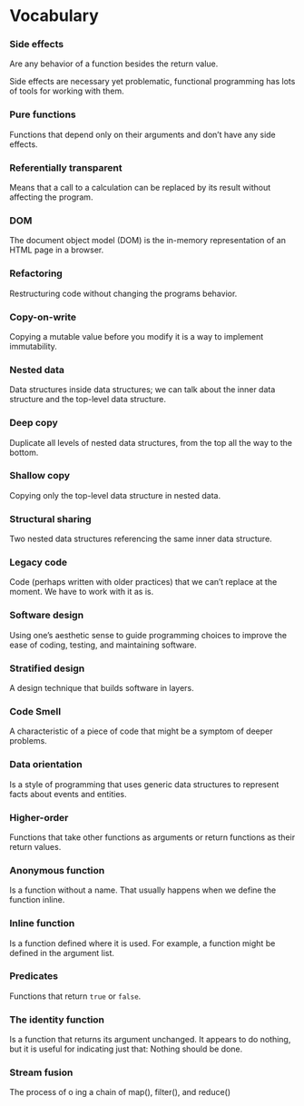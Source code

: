 # Vocabulary

### Side effects

Are any behavior of a function besides the return value.

Side effects are necessary yet problematic, functional programming has lots of tools for working with them.

### Pure functions

Functions that depend only on their arguments and don’t have any side effects.

### Referentially transparent

Means that a call to a calculation can be replaced by its result without affecting the program.

### DOM

The document object model (DOM) is the in-memory representation of an HTML page in a browser.

### Refactoring

Restructuring code without changing the programs behavior.

### Copy-on-write

Copying a mutable value before you modify it is a way to implement immutability.

### Nested data

Data structures inside data structures; we can talk about the inner data structure and the top-level data structure.

### Deep copy

Duplicate all levels of nested data structures, from the top all the way to the bottom.

### Shallow copy

Copying only the top-level data structure in nested data.

### Structural sharing

Two nested data structures referencing the same inner data structure.

### Legacy code

Code (perhaps written with older practices) that we can’t replace at the moment. We have to work with it as is.

### Software design

Using one’s aesthetic sense to guide programming choices to improve the ease of coding, testing, and maintaining software.

### Stratified design

A design technique that builds software in layers.

### Code Smell

A characteristic of a piece of code that might be a symptom of deeper problems.

### Data orientation

Is a style of programming that uses generic data structures to represent facts about events and entities.

### Higher-order

Functions that take other functions as arguments or return functions as their return values.

### Anonymous function

Is a function without a name. That usually happens when we define the function inline.

### Inline function

Is a function defined where it is used. For example, a function might be defined in the argument list.

### Predicates 

Functions that return `true` or `false`. 

### The identity function 

Is a function that returns its argument unchanged. It appears to do nothing, but it is useful for indicating just that: Nothing should be done.

### Stream fusion

The process of o ing a chain of map(), filter(), and reduce()